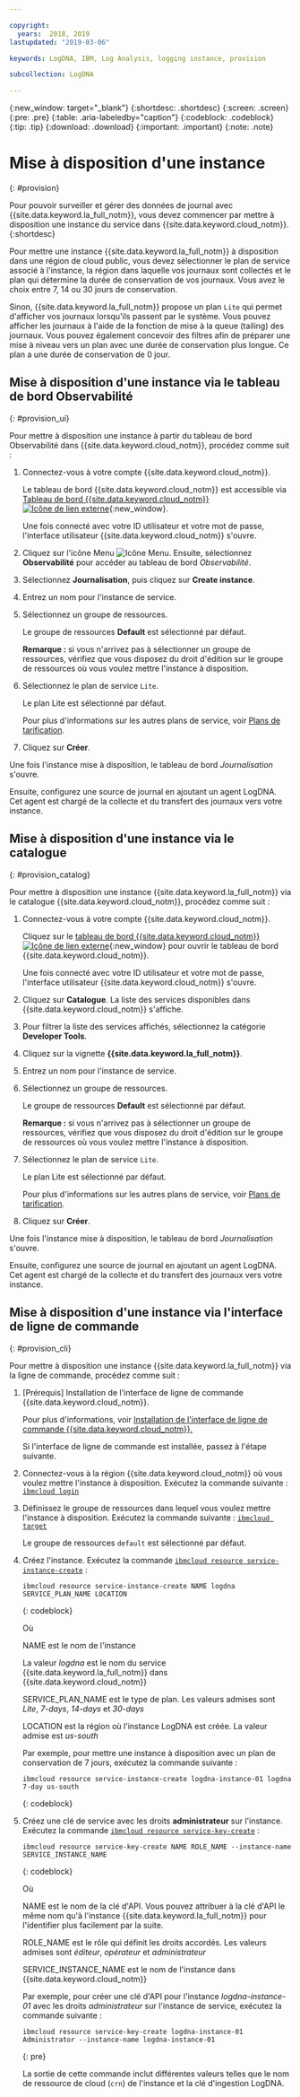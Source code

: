 ```yaml
---

copyright:
  years:  2018, 2019
lastupdated: "2019-03-06"

keywords: LogDNA, IBM, Log Analysis, logging instance, provision

subcollection: LogDNA

---
```


{:new_window: target="_blank"}
{:shortdesc: .shortdesc}
{:screen: .screen}
{:pre: .pre}
{:table: .aria-labeledby="caption"}
{:codeblock: .codeblock}
{:tip: .tip}
{:download: .download}
{:important: .important}
{:note: .note}

# Mise à disposition d'une instance
{: #provision}

Pour pouvoir surveiller et gérer des données de journal avec {{site.data.keyword.la_full_notm}}, vous devez commencer par mettre à disposition une instance du service dans {{site.data.keyword.cloud_notm}}.
{:shortdesc}

Pour mettre une instance {{site.data.keyword.la_full_notm}} à disposition dans une région de cloud public, vous devez sélectionner le plan de service associé à l'instance, la région dans laquelle vos journaux sont collectés et le plan qui détermine la durée de conservation de vos journaux. Vous avez le choix entre 7, 14 ou 30 jours de conservation.

Sinon, {{site.data.keyword.la_full_notm}} propose un plan `Lite` qui permet d'afficher vos journaux lorsqu'ils passent par le système. Vous pouvez afficher les journaux à l'aide de la fonction de mise à la queue (tailing) des journaux. Vous pouvez également concevoir des filtres afin de préparer une mise à niveau vers un plan avec une durée de conservation plus longue. Ce plan a une durée de conservation de 0 jour.


## Mise à disposition d'une instance via le tableau de bord Observabilité
{: #provision_ui}

Pour mettre à disposition une instance à partir du tableau de bord Observabilité dans {{site.data.keyword.cloud_notm}}, procédez comme suit :

1. Connectez-vous à votre compte {{site.data.keyword.cloud_notm}}.

    Le tableau de bord {{site.data.keyword.cloud_notm}} est accessible via [Tableau de bord {{site.data.keyword.cloud_notm}}![Icône de lien externe](../../icons/launch-glyph.svg "Icône de lien externe")](https://cloud.ibm.com/login){:new_window}.

	Une fois connecté avec votre ID utilisateur et votre mot de passe, l'interface utilisateur {{site.data.keyword.cloud_notm}} s'ouvre.

2. Cliquez sur l'icône Menu ![Icône Menu](../../icons/icon_hamburger.svg). Ensuite, sélectionnez **Observabilité** pour accéder au tableau de bord *Observabilité*.

3. Sélectionnez **Journalisation**, puis cliquez sur **Create instance**. 

4. Entrez un nom pour l'instance de service.

5. Sélectionnez un groupe de ressources. 

    Le groupe de ressources **Default** est sélectionné par défaut.

    **Remarque :** si vous n'arrivez pas à sélectionner un groupe de ressources, vérifiez que vous disposez du droit d'édition sur le groupe de ressources où vous voulez mettre l'instance à disposition.

6. Sélectionnez le plan de service `Lite`. 

    Le plan Lite est sélectionné par défaut.

    Pour plus d'informations sur les autres plans de service, voir [Plans de tarification](/docs/services/Log-Analysis-with-LogDNA?topic=LogDNA-about#overview_pricing_plans).

7. Cliquez sur **Créer**.

Une fois l'instance mise à disposition, le tableau de bord *Journalisation* s'ouvre. 

Ensuite, configurez une source de journal en ajoutant un agent LogDNA. Cet agent est chargé de la collecte et du transfert des journaux vers votre instance. 



## Mise à disposition d'une instance via le catalogue
{: #provision_catalog}

Pour mettre à disposition une instance {{site.data.keyword.la_full_notm}} via le catalogue {{site.data.keyword.cloud_notm}}, procédez comme suit :

1. Connectez-vous à votre compte {{site.data.keyword.cloud_notm}}.

    Cliquez sur le [tableau de bord {{site.data.keyword.cloud_notm}}![Icône de lien externe](../../icons/launch-glyph.svg "Icône de lien externe")](https://cloud.ibm.com/login){:new_window} pour ouvrir le tableau de bord {{site.data.keyword.cloud_notm}}.

	Une fois connecté avec votre ID utilisateur et votre mot de passe, l'interface utilisateur {{site.data.keyword.cloud_notm}} s'ouvre.

2. Cliquez sur **Catalogue**. La liste des services disponibles dans {{site.data.keyword.cloud_notm}} s'affiche.

3. Pour filtrer la liste des services affichés, sélectionnez la catégorie **Developer Tools**.

4. Cliquez sur la vignette **{{site.data.keyword.la_full_notm}}**. 

5. Entrez un nom pour l'instance de service.

6. Sélectionnez un groupe de ressources. 

    Le groupe de ressources **Default** est sélectionné par défaut.

    **Remarque :** si vous n'arrivez pas à sélectionner un groupe de ressources, vérifiez que vous disposez du droit d'édition sur le groupe de ressources où vous voulez mettre l'instance à disposition.

7. Sélectionnez le plan de service `Lite`. 

    Le plan Lite est sélectionné par défaut.

    Pour plus d'informations sur les autres plans de service, voir [Plans de tarification](/docs/services/Log-Analysis-with-LogDNA?topic=LogDNA-about#overview_pricing_plans).

8. Cliquez sur **Créer**.

Une fois l'instance mise à disposition, le tableau de bord *Journalisation* s'ouvre. 

Ensuite, configurez une source de journal en ajoutant un agent LogDNA. Cet agent est chargé de la collecte et du transfert des journaux vers votre instance. 



## Mise à disposition d'une instance via l'interface de ligne de commande
{: #provision_cli}

Pour mettre à disposition une instance {{site.data.keyword.la_full_notm}} via la ligne de commande, procédez comme suit :

1. [Prérequis] Installation de l'interface de ligne de commande {{site.data.keyword.cloud_notm}}.

   Pour plus d'informations, voir [Installation de l'interface de ligne de commande {{site.data.keyword.cloud_notm}}.](/docs/cli?topic=cloud-cli-ibmcloud-cli#ibmcloud-cli)

   Si l'interface de ligne de commande est installée, passez à l'étape suivante.

2. Connectez-vous à la région {{site.data.keyword.cloud_notm}} où vous voulez mettre l'instance à disposition. Exécutez la commande suivante : [`ibmcloud login`](/docs/cli/reference/ibmcloud?topic=cloud-cli-ibmcloud_cli#ibmcloud_login)

3. Définissez le groupe de ressources dans lequel vous voulez mettre l'instance à disposition. Exécutez la commande suivante : [`ibmcloud target`](/docs/cli/reference/ibmcloud?topic=cloud-cli-ibmcloud_cli#ibmcloud_target)

    Le groupe de ressources `default` est sélectionné par défaut.

4. Créez l'instance. Exécutez la commande [`ibmcloud resource service-instance-create`](/docs/cli/reference/ibmcloud?topic=cloud-cli-ibmcloud_commands_resource#ibmcloud_resource_service_instance_create) :

    ```
    ibmcloud resource service-instance-create NAME logdna SERVICE_PLAN_NAME LOCATION
    ```
    {: codeblock}

    Où

    NAME est le nom de l'instance

    La valeur *logdna* est le nom du service {{site.data.keyword.la_full_notm}} dans {{site.data.keyword.cloud_notm}}

    SERVICE_PLAN_NAME est le type de plan. Les valeurs admises sont *Lite*, *7-days*, *14-days* et *30-days*
    
    LOCATION est la région où l'instance LogDNA est créée. La valeur admise est *us-south*

    Par exemple, pour mettre une instance à disposition avec un plan de conservation de 7 jours, exécutez la commande suivante :

    ```
    ibmcloud resource service-instance-create logdna-instance-01 logdna 7-day us-south
    ```
    {: codeblock}

5. Créez une clé de service avec les droits **administrateur** sur l'instance. Exécutez la commande [`ibmcloud resource service-key-create`](/docs/cli/reference/ibmcloud?topic=cloud-cli-ibmcloud_commands_resource#ibmcloud_resource_service_key_create) :

    ```
    ibmcloud resource service-key-create NAME ROLE_NAME --instance-name SERVICE_INSTANCE_NAME
    ```
    {: codeblock}

    Où

    NAME est le nom de la clé d'API. Vous pouvez attribuer à la clé d'API le même nom qu'à l'instance {{site.data.keyword.la_full_notm}} pour l'identifier plus facilement par la suite.

    ROLE_NAME est le rôle qui définit les droits accordés. Les valeurs admises sont *éditeur*, *opérateur* et *administrateur*

    SERVICE_INSTANCE_NAME est le nom de l'instance dans {{site.data.keyword.cloud_notm}}

    Par exemple, pour créer une clé d'API pour l'instance *logdna-instance-01* avec les droits *administrateur* sur l'instance de service, exécutez la commande suivante :

    ```
    ibmcloud resource service-key-create logdna-instance-01 Administrator --instance-name logdna-instance-01
    ```
    {: pre}

    La sortie de cette commande inclut différentes valeurs telles que le nom de ressource de cloud (`crn`) de l'instance et la clé d'ingestion LogDNA.


